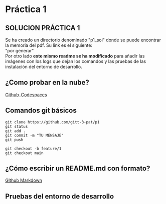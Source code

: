 # Práctica 1

## SOLUCION PRÁCTICA 1

Se ha creado un directorio denominado "p1_sol" donde se puede encontrar la memoria del pdf. Su link es el siguiente: <br>"por generar"<br> 
Por otro lado **este mismo readme se ha modificado** para añadir las imágenes con los logs que dejan los comandos y las pruebas de las instalación del entorno de desarrollo.

## ¿Como probar en la nube?

[Github-Codespaces](https://github.com/features/codespaces)

## Comandos git básicos

```
git clone https://github.com/gitt-3-pat/p1
git status
git add .
git commit -m "TU MENSAJE"
git push

git checkout -b feature/1
git checkout main
```

## ¿Cómo escribir un README.md con formato?

[Github Markdown](https://docs.github.com/es/get-started/writing-on-github/getting-started-with-writing-and-formatting-on-github/basic-writing-and-formatting-syntax)

## Pruebas del entorno de desarrollo
